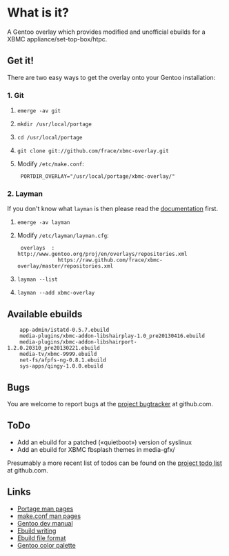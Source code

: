# What is it?
A Gentoo overlay which provides modified and unofficial ebuilds
for a XBMC appliance/set-top-box/htpc.


## Get it!
There are two easy ways to get the overlay onto your Gentoo installation:


### 1. Git
1. `emerge -av git`
2. `mkdir /usr/local/portage`
3. `cd /usr/local/portage`
4. `git clone git://github.com/frace/xbmc-overlay.git`
5. Modify `/etc/make.conf`:

        PORTDIR_OVERLAY="/usr/local/portage/xbmc-overlay/"


### 2. Layman
If you don't know what `layman` is then please read the [documentation][docs-layman] first.

1. `emerge -av layman`
2. Modify `/etc/layman/layman.cfg`:

        overlays  : http://www.gentoo.org/proj/en/overlays/repositories.xml
                    https://raw.github.com/frace/xbmc-overlay/master/repositories.xml

3. `layman --list`
4. `layman --add xbmc-overlay`

[docs-layman]: http://www.gentoo.org/proj/en/overlays/userguide.xml


Available ebuilds
-----------------
        app-admin/istatd-0.5.7.ebuild
        media-plugins/xbmc-addon-libshairplay-1.0_pre20130416.ebuild
        media-plugins/xbmc-addon-libshairport-1.2.0.20310_pre20130221.ebuild
        media-tv/xbmc-9999.ebuild
        net-fs/afpfs-ng-0.8.1.ebuild
        sys-apps/qingy-1.0.0.ebuild


Bugs
----
You are welcome to report bugs at the [project bugtracker][project-bugtracker] at github.com.

[project-bugtracker]: https://github.com/frace/xbmc-overlay/issues


ToDo
-----
- Add an ebuild for a patched («quietboot») version of syslinux
- Add an ebuild for XBMC fbsplash themes in media-gfx/

Presumably a more recent list of todos can be found on the [project todo list][project-todo] at github.com.

[project-todo]: https://github.com/frace/xbmc-overlay/issues?labels=todo


Links
-----
- [Portage man pages][docs-gentoo-portage]
- [make.conf man pages][docs-gentoo-makeconf]
- [Gentoo dev manual][docs-devmanual]
- [Ebuild writing][docs-devmanual-ebuild]
- [Ebuild file format][docs-devmanual-ebuild-format]
- [Gentoo color palette][docs-gentoo-colors]

[docs-devmanual]: https://devmanual.gentoo.org
[docs-devmanual-ebuild]: https://devmanual.gentoo.org/ebuild-writing
[docs-devmanual-ebuild-format]: https://devmanual.gentoo.org/ebuild-writing/file-format
[docs-gentoo-colors]: https://www.gentoo.org/proj/en/desktop/artwork/colors.xml
[docs-gentoo-portage]: http://dev.gentoo.org/~zmedico/portage/doc/man/portage.5.html
[docs-gentoo-makeconf]: http://dev.gentoo.org/~zmedico/portage/doc/man/make.conf.5.html
